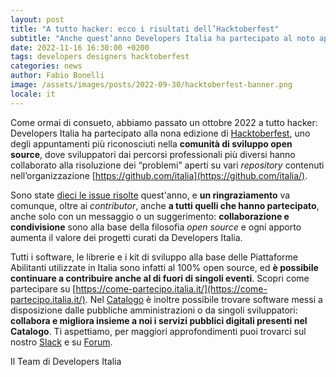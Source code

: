 ```yaml
---
layout: post
title: "A tutto hacker: ecco i risultati dell’Hacktoberfest"
subtitle: "Anche quest’anno Developers Italia ha partecipato al noto appuntamento internazionale"
date: 2022-11-16 16:30:00 +0200
tags: developers designers hacktoberfest
categories: news
author: Fabio Bonelli
image: /assets/images/posts/2022-09-30/hacktoberfest-banner.png
locale: it
---
```

Come ormai di consueto, abbiamo passato un ottobre 2022 a tutto hacker: Developers Italia ha partecipato alla nona edizione di [Hacktoberfest](https://hacktoberfest.digitalocean.com/), uno degli appuntamenti più riconosciuti nella **comunità di sviluppo open source**, dove sviluppatori dai percorsi professionali più diversi hanno collaborato alla risoluzione dei “problemi” aperti su vari *repository* contenuti nell’organizzazione [https://github.com/italia](https://github.com/italia/).

Sono state [dieci le issue risolte](https://github.com/search?q=label%3Ahacktoberfest+org%3Aitalia+updated%3A%3E2022-08-01+state%3Aclosed&type=Issues&ref=advsearch&l=&l=) quest'anno, e **un ringraziamento** va comunque, oltre ai *contributor*, anche **a tutti quelli che hanno partecipato**, anche solo con un messaggio o un suggerimento: **collaborazione e condivisione** sono alla base della filosofia *open source* e ogni apporto aumenta il valore dei progetti curati da Developers Italia.

Tutti i software, le librerie e i kit di sviluppo alla base delle Piattaforme Abilitanti utilizzate in Italia sono infatti al 100% open source, ed **è possibile continuare a contribuire anche al di fuori di singoli eventi**. Scopri come partecipare su [https://come-partecipo.italia.it/](https://come-partecipo.italia.it/). Nel [Catalogo](https://developers.italia.it/it/search) è inoltre possibile trovare software messi a disposizione dalle pubbliche amministrazioni o da singoli sviluppatori: **collabora e migliora insieme a noi i servizi pubblici digitali presenti nel Catalogo**. Ti aspettiamo, per maggiori approfondimenti puoi trovarci sul nostro [Slack](https://slack.developers.italia.it/) e su [Forum](https://forum.italia.it/).

Il Team di Developers Italia
